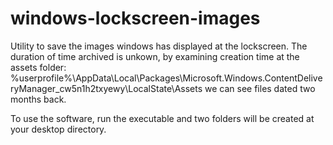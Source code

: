 # windows-lockscreen-images

Utility to save the images windows has displayed at the lockscreen.
The duration of time archived is unkown, by examining creation time at the assets folder: 
%userprofile%\AppData\Local\Packages\Microsoft.Windows.ContentDeliveryManager_cw5n1h2txyewy\LocalState\Assets
we can see files dated two months back.

To use the software, run the executable and two folders will be created at your desktop directory.
